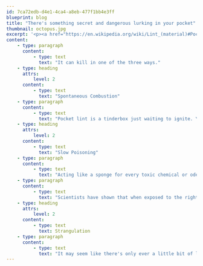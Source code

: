```yaml
---
id: 7ca72edb-d4e1-4ca4-a8eb-477f1bb4e3ff
blueprint: blog
title: "There's something secret and dangerous lurking in your pocket"
thumbnail: octopus.jpg
excerpt: '<p><a href="https://en.wikipedia.org/wiki/Lint_(material)#Pocket_lint">Pocket lint</a> (also known as gnurr) is one of the world&#039;s most unknown, underestimated, and ultimately lethal predators.</p>'
content:
    - type: paragraph
      content:
          - type: text
            text: "It can kill in one of the three ways."
    - type: heading
      attrs:
          level: 2
      content:
          - type: text
            text: "Spontaneous Combustion"
    - type: paragraph
      content:
          - type: text
            text: "Pocket lint is a tinderbox just waiting to ignite. You are constantly one text away from sparking a flash fire that will consume your entire being in less than 2.1 seconds."
    - type: heading
      attrs:
          level: 2
      content:
          - type: text
            text: "Slow Poisoning"
    - type: paragraph
      content:
          - type: text
            text: "Acting like a sponge for every toxic chemical or oder that wafts past your jeans, your pocket lint is slowing growing more powerful each day."
    - type: paragraph
      content:
          - type: text
            text: "Scientists have shown that when exposed to the right temperature/humidity and an adequate buildup of encapsulated toxins, pocket lint can execute mortal chemical warfare on its host in order to take over its body and control it like a hand puppet."
    - type: heading
      attrs:
          level: 2
      content:
          - type: text
            text: Strangulation
    - type: paragraph
      content:
          - type: text
            text: "It may seem like there's only ever a little bit of lint in the bottom of your pocket, but that's because it's what it wants you to think. Whenever you reach into your pocket, lint shifts and sneaks away through microscopic openings in your pant lining, spreading itself wide. When lint has built a critical mass, it strikes. And when it strikes, there are no survivors."
---
```

